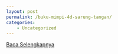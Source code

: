 ```yaml
---
layout: post
permalink: /buku-mimpi-4d-sarung-tangan/
categories:
    - Uncategorized
---
```


[Baca Selengkapnya](/05)